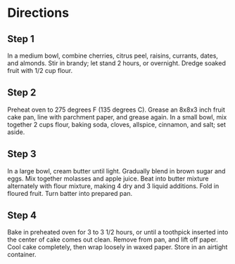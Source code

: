 # Directions

## Step 1

In a medium bowl, combine cherries, citrus peel, raisins, currants, dates, and almonds. Stir in brandy; let stand 2 hours, or overnight. Dredge soaked fruit with 1/2 cup flour.

## Step 2

Preheat oven to 275 degrees F (135 degrees C). Grease an 8x8x3 inch fruit cake pan, line with parchment paper, and grease again. In a small bowl, mix together 2 cups flour, baking soda, cloves, allspice, cinnamon, and salt; set aside.

## Step 3

In a large bowl, cream butter until light. Gradually blend in brown sugar and eggs. Mix together molasses and apple juice. Beat into butter mixture alternately with flour mixture, making 4 dry and 3 liquid additions. Fold in floured fruit. Turn batter into prepared pan.

## Step 4

Bake in preheated oven for 3 to 3 1/2 hours, or until a toothpick inserted into the center of cake comes out clean. Remove from pan, and lift off paper. Cool cake completely, then wrap loosely in waxed paper. Store in an airtight container.

